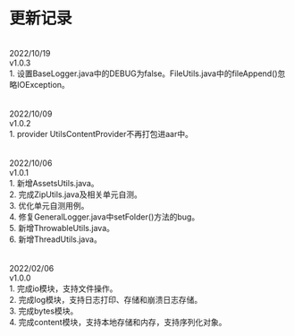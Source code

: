 # 更新记录
<br/>
2022/10/19
<br/>
v1.0.3<br/>
1. 设置BaseLogger.java中的DEBUG为false。FileUtils.java中的fileAppend()忽略IOException。<br/>
<br/>

<br/>
2022/10/09
<br/>
v1.0.2<br/>
1. provider UtilsContentProvider不再打包进aar中。<br/>
<br/>

<br/>
2022/10/06
<br/>
v1.0.1<br/>
1. 新增AssetsUtils.java。<br/>
2. 完成ZipUtils.java及相关单元自测。<br/>
3. 优化单元自测用例。<br/>
4. 修复GeneralLogger.java中setFolder()方法的bug。<br/>
5. 新增ThrowableUtils.java。<br/>
6. 新增ThreadUtils.java。<br/>
<br/>

<br/>
2022/02/06
<br/>
v1.0.0<br/>
1. 完成io模块，支持文件操作。<br/>
2. 完成log模块，支持日志打印、存储和崩溃日志存储。<br/>
3. 完成bytes模块。<br/>
4. 完成content模块，支持本地存储和内存，支持序列化对象。<br/>
<br/>